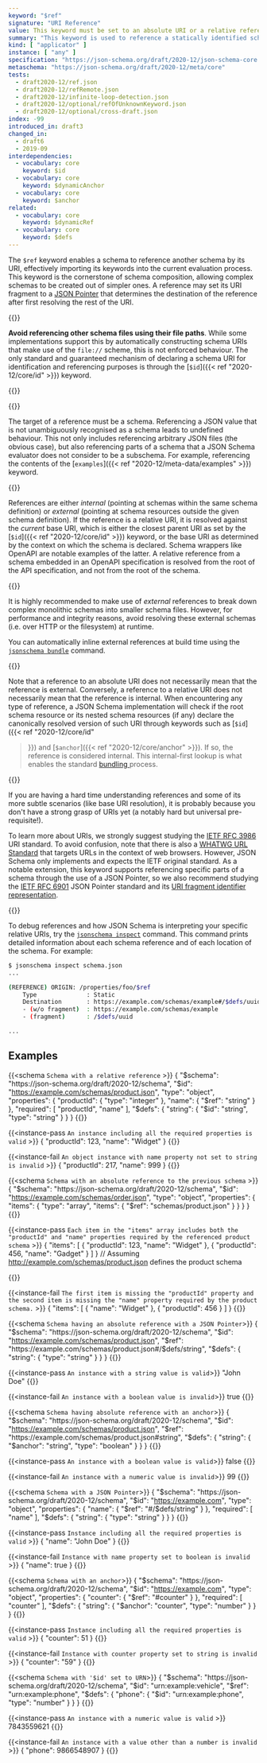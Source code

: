 ```yaml
---
keyword: "$ref"
signature: "URI Reference"
value: This keyword must be set to an absolute URI or a relative reference as defined by [RFC 3986](https://www.rfc-editor.org/info/rfc3986), where its fragment (if any) can consist of a JSON Pointer as defined by [RFC 6901](https://datatracker.ietf.org/doc/html/rfc6901)
summary: "This keyword is used to reference a statically identified schema."
kind: [ "applicator" ]
instance: [ "any" ]
specification: "https://json-schema.org/draft/2020-12/json-schema-core.html#section-8.2.3.1"
metaschema: "https://json-schema.org/draft/2020-12/meta/core"
tests:
  - draft2020-12/ref.json
  - draft2020-12/refRemote.json
  - draft2020-12/infinite-loop-detection.json
  - draft2020-12/optional/refOfUnknownKeyword.json
  - draft2020-12/optional/cross-draft.json
index: -99
introduced_in: draft3
changed_in:
  - draft6
  - 2019-09
interdependencies:
  - vocabulary: core
    keyword: $id
  - vocabulary: core
    keyword: $dynamicAnchor
  - vocabulary: core
    keyword: $anchor
related:
  - vocabulary: core
    keyword: $dynamicRef
  - vocabulary: core
    keyword: $defs
---
```


The `$ref` keyword enables a schema to reference another schema by its URI,
effectively importing its keywords into the current evaluation process. This
keyword is the cornerstone of schema composition, allowing complex schemas to
be created out of simpler ones. A reference may set its URI fragment to a [JSON
Pointer](https://www.rfc-editor.org/rfc/rfc6901) that determines the
destination of the reference after first resolving the rest of the URI.

{{<common-pitfall>}} 

**Avoid referencing other schema files using their file paths**. While some
implementations support this by automatically constructing schema URIs that
make use of the `file://` scheme, this is not enforced behaviour. The only
standard and guaranteed mechanism of declaring a schema URI for identification
and referencing purposes is through the [`$id`]({{< ref "2020-12/core/id" >}})
keyword.

{{</common-pitfall>}} 

{{<common-pitfall>}} 

The target of a reference must be a schema. Referencing a JSON value that is
not unambiguously recognised as a schema leads to undefined behaviour.  This
not only includes referencing arbitrary JSON files (the obvious case), but also
referencing parts of a schema that a JSON Schema evaluator does not consider to
be a subschema.  For example, referencing the contents of the [`examples`]({{<
ref "2020-12/meta-data/examples" >}}) keyword.

{{</common-pitfall>}} 

References are either _internal_ (pointing at schemas within the same schema
definition) or _external_ (pointing at schema resources outside the given
schema definition). If the reference is a relative URI, it is resolved against
the _current_ base URI, which is either the closest parent URI as set by the
[`$id`]({{< ref "2020-12/core/id" >}}) keyword, or the base URI as determined
by the context on which the schema is declared. Schema wrappers like OpenAPI
are notable examples of the latter. A relative reference from a schema embedded
in an OpenAPI specification is resolved from the root of the API specification,
and not from the root of the schema.

{{<best-practice>}} 

It is highly recommended to make use of _external_ references to break down
complex monolithic schemas into smaller schema files. However, for performance
and integrity reasons, avoid resolving these external schemas (i.e.  over HTTP
or the filesystem) at runtime. 

You can automatically inline external references at build time using the
[`jsonschema
bundle`](https://github.com/sourcemeta/jsonschema/blob/main/docs/bundle.markdown)
command.

{{</best-practice>}} 

Note that a reference to an absolute URI does not necessarily mean that the
reference is external. Conversely, a reference to a relative URI does not
necessarily mean that the reference is internal. When encountering any type of
reference, a JSON Schema implementation will check if the root schema resource
or its nested schema resources (if any) declare the canonically resolved
version of such URI through keywords such as [`$id`]({{< ref "2020-12/core/id"
>}}) and [`$anchor`]({{< ref "2020-12/core/anchor" >}}). If so, the reference
is considered internal. This internal-first lookup is what enables the standard
[bundling
](https://json-schema.org/blog/posts/bundling-json-schema-compound-documents)
process.

{{<learning-more>}} 

If you are having a hard time understanding references and some of its more
subtle scenarios (like base URI resolution), it is probably because you don't
have a strong grasp of URIs yet (a notably hard but universal pre-requisite!).

To learn more about URIs, we strongly suggest studying the [IETF RFC
3986](https://www.rfc-editor.org/info/rfc3986) URI standard. To avoid
confusion, note that there is also a [WHATWG URL
Standard](https://url.spec.whatwg.org) that targets URLs in the context of web
browsers. However, JSON Schema only implements and expects the IETF original
standard. As a notable extension, this keyword supports referencing specific
parts of a schema through the use of a JSON Pointer, so we also recommend
studying the [IETF RFC 6901](https://www.rfc-editor.org/info/rfc6901) JSON
Pointer standard and its [URI fragment identifier
representation](https://www.rfc-editor.org/rfc/rfc6901#section-6).

{{</learning-more>}}

To debug references and how JSON Schema is interpreting your specific relative
URIs, try the [`jsonschema
inspect`](https://github.com/sourcemeta/jsonschema/blob/main/docs/inspect.markdown)
command. This command prints detailed information about each schema reference
and of each location of the schema. For example:

```sh
$ jsonschema inspect schema.json
...

(REFERENCE) ORIGIN: /properties/foo/$ref
    Type              : Static
    Destination       : https://example.com/schemas/example#/$defs/uuid
    - (w/o fragment)  : https://example.com/schemas/example
    - (fragment)      : /$defs/uuid

...
```

## Examples

{{<schema `Schema with a relative reference` >}}
{
  "$schema": "https://json-schema.org/draft/2020-12/schema",
  "$id": "https://example.com/schemas/product.json",
  "type": "object",
  "properties": {
    "productId": { "type": "integer" },
    "name": { "$ref": "string" }
  },
  "required": [ "productId", "name" ],
  "$defs": {
    "string": {
      "$id": "string",
      "type": "string"
    }
  }
}
{{</schema>}}

{{<instance-pass `An instance including all the required properties is valid` >}}
{
  "productId": 123,
  "name": "Widget"
}
{{</instance-pass>}}

{{<instance-fail `An object instance with name property not set to string is invalid` >}}
{
  "productId": 217,
  "name": 999
}
{{</instance-fail>}}

{{<schema `Schema with an absolute reference to the previous schema` >}}
{
  "$schema": "https://json-schema.org/draft/2020-12/schema",
  "$id": "https://example.com/schemas/order.json",
  "type": "object",
  "properties": {
    "items": {
      "type": "array",
      "items": { "$ref": "schemas/product.json" }
    }
  }
}
{{</schema>}}

{{<instance-pass `Each item in the "items" array includes both the "productId" and "name" properties required by the referenced product schema` >}}
{
  "items": [
    { "productId": 123, "name": "Widget" },
    { "productId": 456, "name": "Gadget" }
  ]
}
// Assuming http://example.com/schemas/product.json defines the product schema

{{</instance-pass>}}

{{<instance-fail `The first item is missing the "productId" property and the second item is missing the "name" property required by the product schema.` >}}
{
  "items": [
    { "name": "Widget" },
    { "productId": 456 }
  ]
}
{{</instance-fail>}}

{{<schema `Schema having an absolute reference with a JSON Pointer`>}}
{
  "$schema": "https://json-schema.org/draft/2020-12/schema",
  "$id": "https://example.com/schemas/product.json",
  "$ref": "https://example.com/schemas/product.json#/$defs/string",
  "$defs": {
    "string": { "type": "string" }
  }
}
{{</schema>}}

{{<instance-pass `An instance with a string value is valid`>}}
"John Doe"
{{</instance-pass>}}

{{<instance-fail `An instance with a boolean value is invalid`>}}
true
{{</instance-fail>}}

{{<schema `Schema having absolute reference with an anchor`>}}
{
  "$schema": "https://json-schema.org/draft/2020-12/schema",
  "$id": "https://example.com/schemas/product.json",
  "$ref": "https://example.com/schemas/product.json#string",
  "$defs": {
    "string": { "$anchor": "string", "type": "boolean" }
  }
}
{{</schema>}}

{{<instance-pass `An instance with a boolean value is valid`>}}
false
{{</instance-pass>}}

{{<instance-fail `An instance with a numeric value is invalid`>}}
99
{{</instance-fail>}}

{{<schema `Schema with a JSON Pointer`>}}
{
  "$schema": "https://json-schema.org/draft/2020-12/schema",
  "$id": "https://example.com",
  "type": "object",
  "properties": {
    "name": { "$ref": "#/$defs/string" }
  },
  "required": [ "name" ],
  "$defs": {
    "string": { "type": "string" }
  }
}
{{</schema>}}

{{<instance-pass `Instance including all the required properties is valid` >}}
{
  "name": "John Doe"
}
{{</instance-pass>}}

{{<instance-fail `Instance with name property set to boolean is invalid` >}}
{
  "name": true
}
{{</instance-fail>}}

{{<schema `Schema with an anchor`>}}
{
  "$schema": "https://json-schema.org/draft/2020-12/schema",
  "$id": "https://example.com",
  "type": "object",
  "properties": {
    "counter": { "$ref": "#counter" }
  },
  "required": [ "counter" ],
  "$defs": {
    "string": { "$anchor": "counter", "type": "number" }
  }
}
{{</schema>}}

{{<instance-pass `Instance including all the required properties is valid` >}}
{
  "counter": 51
}
{{</instance-pass>}}

{{<instance-fail `Instance with counter property set to string is invalid` >}}
{
  "counter": "59"
}
{{</instance-fail>}}

{{<schema `Schema with '$id' set to URN`>}}
{
  "$schema": "https://json-schema.org/draft/2020-12/schema",
  "$id": "urn:example:vehicle",
  "$ref": "urn:example:phone",
  "$defs": {
    "phone": {
      "$id": "urn:example:phone",
      "type": "number"
    }
  }
}
{{</schema>}}

{{<instance-pass `An instance with a numeric value is valid` >}}
7843559621
{{</instance-pass>}}

{{<instance-fail `An instance with a value other than a number is invalid` >}}
{
  "phone": 9866548907
}
{{</instance-fail>}}

